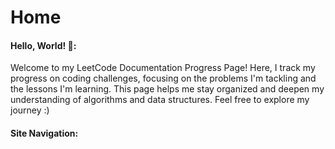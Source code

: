 # Home
#### Hello, World! 👋:
Welcome to my LeetCode Documentation Progress Page! Here, I track my progress on coding challenges, focusing on the problems I'm tackling and the lessons I'm learning. This page helps me stay organized and deepen my understanding of algorithms and data structures. Feel free to explore my journey :) 
#### Site Navigation:
